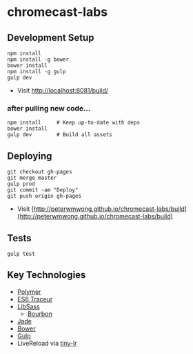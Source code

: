 # chromecast-labs

## Development Setup

    npm install
    npm install -g bower
    bower install
    npm install -g gulp
    gulp dev

- Visit [http://localhost:8081/build/](http://localhost:8081/build/)

### after pulling new code...

    npm install     # Keep up-to-date with deps
    bower install
    gulp dev        # Build all assets

## Deploying

    git checkout gh-pages
    git merge master
    gulp prod
    git commit -am "Deploy"
    git push origin gh-pages


- Visit [http://peterwmwong.github.io/chromecast-labs/build](http://peterwmwong.github.io/chromecast-labs/build)

## Tests

    gulp test

## Key Technologies

- [Polymer](http://www.polymer-project.org/)
- [ES6 Traceur](https://github.com/google/traceur-compiler)
- [LibSass](http://libsass.com/)
  - [Bourbon](http://bourbon.io/)
- [Jade](http://jade-lang.com/)
- [Bower](http://bower.io/)
- [Gulp](http://gulpjs.org/)
- LiveReload via [tiny-lr](https://github.com/mklabs/tiny-lr)
